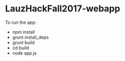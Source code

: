 # LauzHackFall2017-webapp

To run the app:

- npm install
- grunt install_deps
- grunt build
- cd build
- node app.js